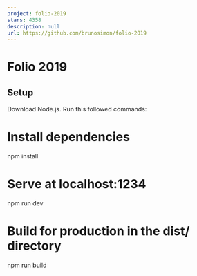 ```yaml
---
project: folio-2019
stars: 4358
description: null
url: https://github.com/brunosimon/folio-2019
---
```


Folio 2019
==========

Setup
-----

Download Node.js. Run this followed commands:

# Install dependencies
npm install

# Serve at localhost:1234
npm run dev

# Build for production in the dist/ directory
npm run build
